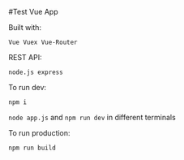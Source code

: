 #Test Vue App

Built with:

`Vue Vuex Vue-Router`

REST API:

`node.js express`

To run dev:

`npm i`

`node app.js` and `npm run dev` in different terminals

To run production: 

`npm run build`
